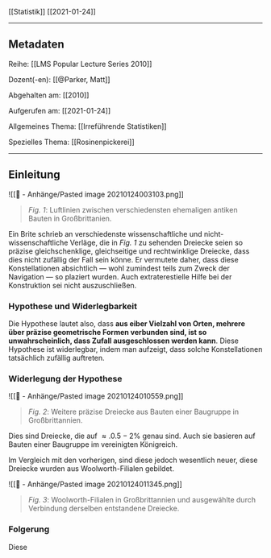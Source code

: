 [[Statistik]] [[2021-01-24]]

---

## Metadaten

Reihe: [[LMS Popular Lecture Series 2010]]

Dozent(-en): [[@Parker, Matt]]

Abgehalten am: [[2010]]

Aufgerufen am: [[2021-01-24]]

Allgemeines Thema: [[Irreführende Statistiken]]

Spezielles Thema: [[Rosinenpickerei]]

---

## Einleitung

![[📎 - Anhänge/Pasted image 20210124003103.png]]

> *Fig. 1*: Luftlinien zwischen verschiedensten ehemaligen antiken Bauten in Großbrittanien.

Ein Brite schrieb an verschiedenste wissenschaftliche und nicht-wissenschaftliche Verläge, die in *Fig. 1* zu sehenden Dreiecke seien so präzise gleichschenklige, gleichseitige und rechtwinklige Dreiecke, dass dies nicht zufällig der Fall sein könne. Er vermutete daher, dass diese Konstellationen absichtlich &mdash; wohl zumindest teils zum Zweck der Navigation &mdash; so plaziert wurden. Auch extraterestielle Hilfe bei der Konstruktion sei nicht auszuschließen.

### Hypothese und Widerlegbarkeit

Die Hypothese lautet also, dass **aus eiber Vielzahl von Orten, mehrere über präzise geometrische Formen verbunden sind, ist so unwahrscheinlich, dass Zufall ausgeschlossen werden kann**. Diese Hypothese ist widerlegbar, indem man aufzeigt, dass solche Konstellationen tatsächlich zufällig auftreten.

### Widerlegung der Hypothese

![[📎 - Anhänge/Pasted image 20210124010559.png]]

> *Fig. 2*: Weitere präzise Dreiecke aus Bauten einer Baugruppe in Großbrittannien.

Dies sind Dreiecke, die auf $\approx. 0.5-2\%$ genau sind. Auch sie basieren auf Bauten einer Baugruppe im vereinigten Königreich.

Im Vergleich mit den vorherigen, sind diese jedoch wesentlich neuer, diese Dreiecke wurden aus Woolworth-Filialen gebildet. 

![[📎 - Anhänge/Pasted image 20210124011345.png]]

> *Fig. 3*: Woolworth-Filialen in Großbrittannien und ausgewählte durch Verbindung derselben entstandene Dreiecke.

### Folgerung

Diese 